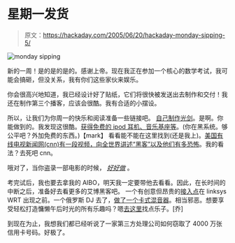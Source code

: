 # 星期一发货

> 原文：<https://hackaday.com/2005/06/20/hackaday-monday-sipping-5/>

![monday sipping](img/6d74d0fe0e6883f3ff5e1e0b31f59b70.png)

新的一周！是的是的是的。感谢上帝。现在我正在参加一个核心的数学考试，我可能会搞砸，但没关系，我有你们这些家伙来娱乐。

你会很高兴地知道，我已经设计好了贴纸，它们将很快被发送出去制作和交付！我还在制作第三个播客，应该会很酷。我有合适的小摆设。

所以，让我们为你周一的快乐和阅读准备一些链接吧。
[自己制作光剑](http://mywebpages.comcast.net/yellowbox/bigyellowbox/index.htm)。是啊。你能做到的。我发现这很酷。[获得免费的 ipod 耳机、音乐基座等](http://geektechnique.org/projects/free-ipod-dock.html)。(你在黑系统。够公平吧？外加免费的东西。)【mark】
看看能不能在这里找到(还是我上)。[美国有线电视新闻网(cnn)有一段视频，向全世界讲述“黑客”以及他们有多恐怖](http://www.cnn.com/TECH/)。我的看法？去死吧 cnn。

哦对了，当你盗录一部电影的时候， [*好好做*](http://boingboing.nimg/sw8.jpg) 。

考完试后，我也要去拿我的 AIBO，明天我一定要带他去看看。因此，在长时间的中断之后，准备好去看更多的艾博黑客吧。
一个有创意但昂贵的[接入点](http://www.topfx.com/ap.shtml)在 linksys WRT 出现之前。一个俄罗斯 DJ 去了，[做了一个卡式混音器](http://soundresearch.narod.ru/ruscassettedj.htm)。相当邪恶。想要享受轻松打造慵懒午后时光的所有乐趣吗？嗯[去这里](http://www.emanator.demon.co.uk/bigclive/makendo.htm)找点乐子。[乔]

到现在为止，我想我们都已经听说了一家第三方处理公司如何窃取了 4000 万张信用卡号码。好极了。